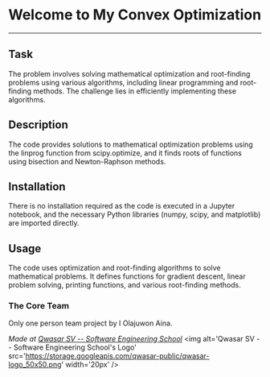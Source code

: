 # Welcome to My Convex Optimization
***

## Task
The problem involves solving mathematical optimization and root-finding problems using various algorithms, including linear programming and root-finding methods. The challenge lies in efficiently implementing these algorithms.

## Description
The code provides solutions to mathematical optimization problems using the linprog function from scipy.optimize, and it finds roots of functions using bisection and Newton-Raphson methods.

## Installation
There is no installation required as the code is executed in a Jupyter notebook, and the necessary Python libraries (numpy, scipy, and matplotlib) are imported directly.

## Usage
The code uses optimization and root-finding algorithms to solve mathematical problems. It defines functions for gradient descent, linear problem solving, printing functions, and various root-finding methods.

### The Core Team
Only one person team project by I Olajuwon Aina.


<span><i>Made at <a href='https://qwasar.io'>Qwasar SV -- Software Engineering School</a></i></span>
<span><img alt='Qwasar SV -- Software Engineering School's Logo' src='https://storage.googleapis.com/qwasar-public/qwasar-logo_50x50.png' width='20px' /></span>
